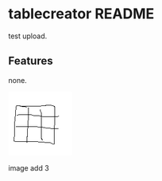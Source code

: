 # tablecreator README

test upload.



## Features

none.

![](https://raw.githubusercontent.com/clover-plpl/test/master/app.png)

image add 3
